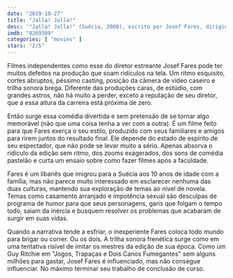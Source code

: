 ```yaml
---
date: "2019-10-27"
title: "Jalla! Jalla!"
desc: '"Jalla! Jalla!" (Suécia, 2000), escrito por Josef Fares, dirigido por Josef Fares, com Fares Fares, Torkel Petersson e Tuva Novotny. Reassisti por DVD, a primeira vez foi no Noitão Belas Artes há milênios atrás.'
imdb: "0269389"
categories: [ "movies" ]
stars: "2/5"
---
```

Filmes independentes como esse do diretor estreante Josef Fares pode ter muitos defeitos na produção que soam ridículos na tela. Um ritmo esquisito, cortes abruptos, péssimo casting, posição da câmera de vídeo caseiro e trilha sonora brega. Diferente das produções caras, de estúdio, com grandes astros, não há muito a perder, exceto a reputação de seu diretor, que a essa altura da carreira está próxima de zero.

Então surge essa comédia divertida e sem pretensão de se tornar algo memorável (não que uma coisa tenha a ver com a outra). É um filme feito para que Fares exerça o seu estilo, produzido com seus familiares e amigos para rirem juntos do resultado final. Ele depende do estado de espírito de seu espectador, que não pode se levar muito a sério. Apenas absorva o ridículo da edição sem ritmo, dos zooms exagerados, dos sons de comédia pastelão e curta um ensaio sobre como fazer filmes após a faculdade.

Fares é um libanês que imigrou para a Suécia aos 10 anos de idade com a família, mas não parece muito interessado em esclarecer nenhuma das duas culturas, mantendo sua exploração de temas ao nível de novela. Temas como casamento arranjado e impotência sexual são desculpas de programa de humor para que seus personagens, garis que folgam o tempo todo, saiam da inércia e busquem resolver os problemas que acabaram de surgir em suas vidas.

Quando a narrativa tende a esfriar, o inexperiente Fares coloca todo mundo para brigar ou correr. Ou os dois. A trilha sonora frenética surge como em uma tentativa risível de imitar os mestres da edição de sua época. Como um Guy Ritchie em "Jogos, Trapaças e Dois Canos Fumegantes" sem alguns milhões para gastar, Josef Fares é influenciado, mas não consegue influenciar. No máximo terminar seu trabalho de conclusão de curso.
